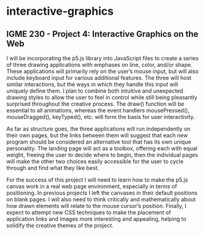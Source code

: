 # interactive-graphics
## IGME 230 - Project 4: Interactive Graphics on the Web

I will be incorporating the p5.js library into JavaScript files to create a series of three drawing applications with emphases on line, color, and/or shape. These applications will primarily rely on the user’s mouse input, but will also include keyboard input for various additional features. The three will host similar interactions, but the ways in which they handle this input will uniquely define them. I plan to combine both intuitive and unexpected drawing styles to allow the user to feel in control while still being pleasantly surprised throughout the creative process. The draw() function will be essential to all animations, whereas the event handlers mousePressed(), mouseDragged(), keyTyped(), etc. will form the basis for user interactivity.

As far as structure goes, the three applications will run independently on their own pages, but the links between them will suggest that each new program should be considered an alternative tool that has its own unique personality. The landing page will act as a toolbox, offering each with equal weight, freeing the user to decide where to begin, then the individual pages will make the other two choices easily accessible for the user to cycle through and find what they like best.

For the success of this project I will need to learn how to make the p5.js canvas work in a real web page environment, especially in terms of positioning. In previous projects I left the canvases in their default positions on blank pages. I will also need to think critically and mathematically about how drawn elements will relate to the mouse cursor’s position. Finally, I expect to attempt new CSS techniques to make the placement of application links and images more interesting and appealing, helping to solidify the creative themes of the project.
